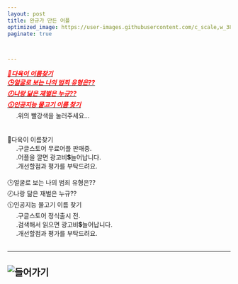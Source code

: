 ```yaml
---
layout: post
title: 완규가 만든 어플
optimized_image: https://user-images.githubusercontent.com/c_scale,w_380/100888733/156720178-3261153d-1823-41e9-81b5-70dc5e53afbd.jpg
paginate: true


 
---
```



 [<span style="color:red">***💯다육이 이름찾기***</span>](https://da6.netlify.app/#.Yh3cF7Jc.kakaotalk)<br>
 [<span style="color:red">***🕒얼굴로 보는 나의 범죄 유형은??***</span>](https://facescience.netlify.app/)<br>
 [<span style="color:red">***🕗나랑 닮은 재벌은 누규??***</span>](https://richguy.netlify.app/)<br>
 [<span style="color:red">***🕦인공지능 물고기 이름 찾기***</span>](https://fishname.netlify.app/)<br>
&nbsp;&nbsp;&nbsp;&nbsp;&nbsp;.위의 빨강색을 눌러주세요...<br>
<br>
<br>
💯다육이 이름찾기<br>
&nbsp;&nbsp;&nbsp;&nbsp;&nbsp;.구글스토어 무료어플 판매중.<br>
&nbsp;&nbsp;&nbsp;&nbsp;&nbsp;.어플을 깔면 광고비💲늘어납니다.<br>
&nbsp;&nbsp;&nbsp;&nbsp;&nbsp;.개선할점과 평가를 부탁드려요.<br>
<br>
🕒얼굴로 보는 나의 범죄 유형은??<br>
🕗나랑 닮은 재벌은 누규??<br>
🕦인공지능 물고기 이름 찾기<br>
&nbsp;&nbsp;&nbsp;&nbsp;&nbsp;.구글스토어 정식출시 전.<br>
&nbsp;&nbsp;&nbsp;&nbsp;&nbsp;.검색해서 읽으면 광고비💲늘어납니다.<br>
&nbsp;&nbsp;&nbsp;&nbsp;&nbsp;.개선할점과 평가를 부탁드려요.<br>
<br>

---
![들어가기](https://user-images.githubusercontent.com/100888733/156720178-3261153d-1823-41e9-81b5-70dc5e53afbd.jpg)
---
